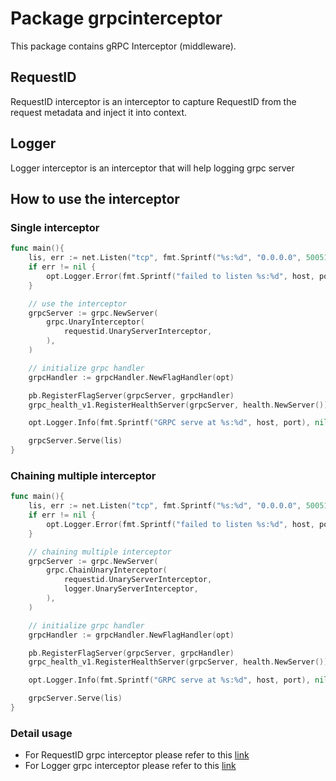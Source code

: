 # Package grpcinterceptor

This package contains gRPC Interceptor (middleware).

## RequestID
RequestID interceptor is an interceptor to capture RequestID from the request metadata and inject it into context.

## Logger
Logger interceptor is an interceptor that will help logging grpc server

## How to use the interceptor

### Single interceptor
```go
func main(){
	lis, err := net.Listen("tcp", fmt.Sprintf("%s:%d", "0.0.0.0", 50051))
	if err != nil {
		opt.Logger.Error(fmt.Sprintf("failed to listen %s:%d", host, port), err, nil)
	}

    // use the interceptor
	grpcServer := grpc.NewServer(
		grpc.UnaryInterceptor(
			requestid.UnaryServerInterceptor,
		),
	)

    // initialize grpc handler
	grpcHandler := grpcHandler.NewFlagHandler(opt)

	pb.RegisterFlagServer(grpcServer, grpcHandler)
	grpc_health_v1.RegisterHealthServer(grpcServer, health.NewServer())

	opt.Logger.Info(fmt.Sprintf("GRPC serve at %s:%d", host, port), nil)

	grpcServer.Serve(lis)
}
```

### Chaining multiple interceptor
```go
func main(){
	lis, err := net.Listen("tcp", fmt.Sprintf("%s:%d", "0.0.0.0", 50051))
	if err != nil {
		opt.Logger.Error(fmt.Sprintf("failed to listen %s:%d", host, port), err, nil)
	}

    // chaining multiple interceptor
	grpcServer := grpc.NewServer(
		grpc.ChainUnaryInterceptor(
			requestid.UnaryServerInterceptor,
			logger.UnaryServerInterceptor,
		),
	)

    // initialize grpc handler
	grpcHandler := grpcHandler.NewFlagHandler(opt)

	pb.RegisterFlagServer(grpcServer, grpcHandler)
	grpc_health_v1.RegisterHealthServer(grpcServer, health.NewServer())

	opt.Logger.Info(fmt.Sprintf("GRPC serve at %s:%d", host, port), nil)

	grpcServer.Serve(lis)
}
```

### Detail usage
- For RequestID grpc interceptor please refer to this [link](requestid/README.md)
- For Logger grpc interceptor please refer to this [link](logger/README.md)
